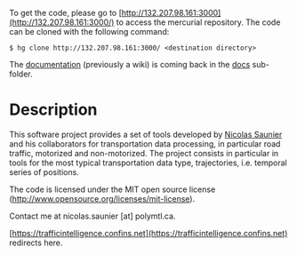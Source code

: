To get the code, please go to [http://132.207.98.161:3000](http://132.207.98.161:3000/) to access the mercurial repository. The code can be cloned with the following command:

```
$ hg clone http://132.207.98.161:3000/ <destination directory>
```

The [documentation](docs/README.md) (previously a wiki) is coming back in the [docs](./docs) sub-folder.


# Description

This software project provides a set of tools developed by [Nicolas Saunier](https://nicolas.saunier.confins.net) and his collaborators for transportation data processing, in particular road traffic, motorized and non-motorized. The project consists in particular in tools for the most typical transportation data type, trajectories, i.e. temporal series of positions.

The code is licensed under the MIT open source license (http://www.opensource.org/licenses/mit-license).

Contact me at nicolas.saunier [at] polymtl.ca.

[https://trafficintelligence.confins.net](https://trafficintelligence.confins.net) redirects here. 
